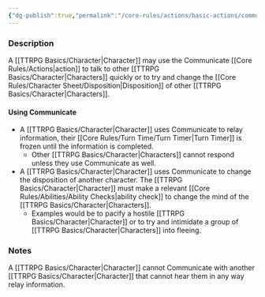 ```yaml
---
{"dg-publish":true,"permalink":"/core-rules/actions/basic-actions/communicate/"}
---
```


### Description
A [[TTRPG Basics/Character\|Character]] may use the Communicate [[Core Rules/Actions\|action]] to talk to other [[TTRPG Basics/Character\|Characters]] quickly or to try and change the [[Core Rules/Character Sheet/Disposition\|Disposition]] of other [[TTRPG Basics/Character\|Characters]].

#### Using Communicate
- A [[TTRPG Basics/Character\|Character]] uses Communicate to relay information, their [[Core Rules/Turn Time/Turn Timer\|Turn Timer]] is frozen until the information is completed. 
	- Other [[TTRPG Basics/Character\|Characters]] cannot respond unless they use Communicate as well.
- A [[TTRPG Basics/Character\|Character]] uses Communicate to change the disposition of another character. The [[TTRPG Basics/Character\|Character]] must make a relevant [[Core Rules/Abilities/Ability Checks\|ability check]] to change the mind of the [[TTRPG Basics/Character\|Characters]]. 
	- Examples would be to pacify a hostile [[TTRPG Basics/Character\|Character]] or to try and intimidate a group of [[TTRPG Basics/Character\|Characters]] into fleeing.

### Notes
A [[TTRPG Basics/Character\|Character]] cannot Communicate with another [[TTRPG Basics/Character\|Character]] that cannot hear them in any way relay information. 